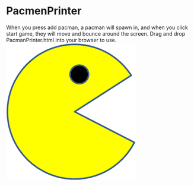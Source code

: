 # PacmenPrinter
When you press add pacman, a pacman will spawn in, and when you click start game, they will move and bounce around the screen.
Drag and drop PacmanPrinter.html into your browser to use.
<img src="PacMan1.png">
